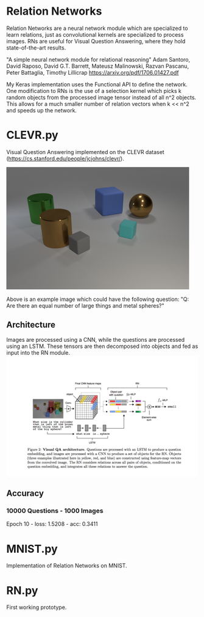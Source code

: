# Relation Networks
Relation Networks are a neural network module which are specialized to learn relations, just as convolutional kernels are specialized to process images. RNs are useful for Visual Question Answering, where they hold state-of-the-art results.

"A simple neural network module for relational reasoning"
Adam Santoro, David Raposo, David G.T. Barrett, Mateusz Malinowski, Razvan Pascanu, Peter Battaglia, Timothy Lillicrap
https://arxiv.org/pdf/1706.01427.pdf

My Keras implementation uses the Functional API to define the network.  One modification to RNs is the use of a selection kernel which picks k random objects from the processed image tensor instead of all n^2 objects.  This allows for a much smaller number of relation vectors when k << n^2 and speeds up the network.

# CLEVR.py
Visual Question Answering implemented on the CLEVR dataset (https://cs.stanford.edu/people/jcjohns/clevr/).

![Alt text](VQA.png?raw=true "Title")

Above is an example image which could have the following question: "Q: Are there an equal number of large things and metal spheres?"

## Architecture
Images are processed using a CNN, while the questions are processed using an LSTM.  These tensors are then decomposed into objects and fed as input into the RN module.
![Alt text](CLEVR.png?raw=true "Title")

## Accuracy
### 10000 Questions - 1000 Images
Epoch 10 - loss: 1.5208 - acc: 0.3411

# MNIST.py
Implementation of Relation Networks on MNIST.

# RN.py
First working prototype.
